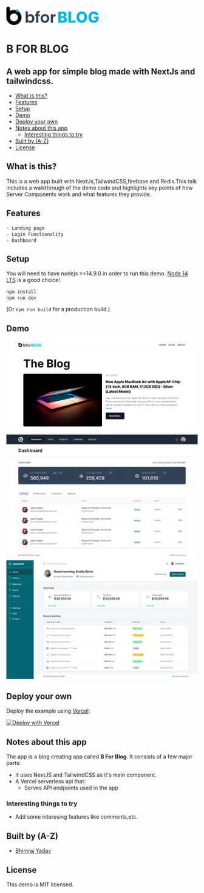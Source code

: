 ![Logo](/public/logo.svg)

# B FOR BLOG

## A web app for simple blog made with NextJs and tailwindcss.

- [What is this?](#what-is-this)
- [Features](#features)
- [Setup](#setup)
- [Demo](#demo)
- [Deploy your own](#deploy-your-own)
- [Notes about this app](#notes-about-this-app)
  - [Interesting things to try](#interesting-things-to-try)
- [Built by (A-Z)](#built-by-a-z)
- [License](#license)

## What is this?

This is a web app built with NextJs,TailwindCSS,firebase and Redis.This talk includes a walkthrough of the demo code and highlights key points of how Server Components work and what features they provide.

## Features

    - Landing page
    - Login Functionality
    - Dashboard

## Setup

You will need to have nodejs >=14.9.0 in order to run this demo. [Node 14 LTS](https://nodejs.org/en/about/releases/) is a good choice!

```
npm install
npm run dev
```

(Or `npm run build` for a production build.)

## Demo

![Landing Page](/public/bforblog.png)
![Dashboard Image](/public/dashboard.png)
![Test Dashboard Image](/public/b-for-blog.png)

## Deploy your own

Deploy the example using [Vercel](https://vercel.com?utm_source=github&utm_medium=readme&utm_campaign=next-example):

[![Deploy with Vercel](https://vercel.com/button)](https://vercel.com/new/git/external?repository-url=https://github.com/bhimrazy/b-for-blog)

## Notes about this app

The app is a blog creating app called **B For Blog**. It consists of a few major parts:

- It uses NextJS and TailwindCSS as it's main component.
- A Vercel serverless api that:
  - Serves API endpoints used in the app

### Interesting things to try

- Add some interesing features like comments,etc.

## Built by (A-Z)

- [Bhimraj Yadav](https://twitter.com/bhimrazyadav)

## License

This demo is MIT licensed.
